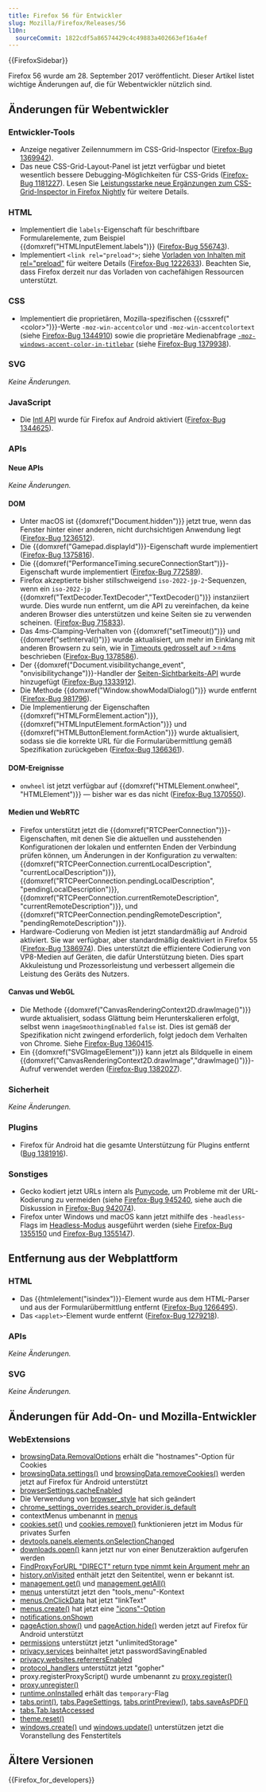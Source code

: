 ```yaml
---
title: Firefox 56 für Entwickler
slug: Mozilla/Firefox/Releases/56
l10n:
  sourceCommit: 1822cdf5a86574429c4c49883a402663ef16a4ef
---
```


{{FirefoxSidebar}}

Firefox 56 wurde am 28. September 2017 veröffentlicht. Dieser Artikel listet wichtige Änderungen auf, die für Webentwickler nützlich sind.

## Änderungen für Webentwickler

### Entwickler-Tools

- Anzeige negativer Zeilennummern im CSS-Grid-Inspector ([Firefox-Bug 1369942](https://bugzil.la/1369942)).
- Das neue CSS-Grid-Layout-Panel ist jetzt verfügbar und bietet wesentlich bessere Debugging-Möglichkeiten für CSS-Grids ([Firefox-Bug 1181227](https://bugzil.la/1181227)). Lesen Sie [Leistungsstarke neue Ergänzungen zum CSS-Grid-Inspector in Firefox Nightly](https://hacks.mozilla.org/2017/06/new-css-grid-layout-panel-in-firefox-nightly/) für weitere Details.

### HTML

- Implementiert die `labels`-Eigenschaft für beschriftbare Formularelemente, zum Beispiel {{domxref("HTMLInputElement.labels")}} ([Firefox-Bug 556743](https://bugzil.la/556743)).
- Implementiert `<link rel="preload">`; siehe [Vorladen von Inhalten mit rel="preload"](/de/docs/Web/HTML/Attributes/rel/preload) für weitere Details ([Firefox-Bug 1222633](https://bugzil.la/1222633)). Beachten Sie, dass Firefox derzeit nur das Vorladen von cachefähigen Ressourcen unterstützt.

### CSS

- Implementiert die proprietären, Mozilla-spezifischen {{cssxref("&lt;color&gt;")}}-Werte `-moz-win-accentcolor` und `-moz-win-accentcolortext` (siehe [Firefox-Bug 1344910](https://bugzil.la/1344910)) sowie die proprietäre Medienabfrage [`-moz-windows-accent-color-in-titlebar`](/de/docs/Web/CSS/CSS_media_queries/Using_media_queries#-moz-windows-accent-color-in-titlebar) (siehe [Firefox-Bug 1379938](https://bugzil.la/1379938)).

### SVG

_Keine Änderungen._

### JavaScript

- Die [Intl API](/de/docs/Web/JavaScript/Reference/Global_Objects/Intl) wurde für Firefox auf Android aktiviert ([Firefox-Bug 1344625](https://bugzil.la/1344625)).

### APIs

#### Neue APIs

_Keine Änderungen._

#### DOM

- Unter macOS ist {{domxref("Document.hidden")}} jetzt true, wenn das Fenster hinter einer anderen, nicht durchsichtigen Anwendung liegt ([Firefox-Bug 1236512](https://bugzil.la/1236512)).
- Die {{domxref("Gamepad.displayId")}}-Eigenschaft wurde implementiert ([Firefox-Bug 1375816](https://bugzil.la/1375816)).
- Die {{domxref("PerformanceTiming.secureConnectionStart")}}-Eigenschaft wurde implementiert ([Firefox-Bug 772589](https://bugzil.la/772589)).
- Firefox akzeptierte bisher stillschweigend `iso-2022-jp-2`-Sequenzen, wenn ein `iso-2022-jp` {{domxref("TextDecoder.TextDecoder","TextDecoder()")}} instanziiert wurde. Dies wurde nun entfernt, um die API zu vereinfachen, da keine anderen Browser dies unterstützen und keine Seiten sie zu verwenden scheinen. ([Firefox-Bug 715833](https://bugzil.la/715833)).
- Das 4ms-Clamping-Verhalten von {{domxref("setTimeout()")}} und {{domxref("setInterval()")}} wurde aktualisiert, um mehr im Einklang mit anderen Browsern zu sein, wie in [Timeouts gedrosselt auf >=4ms](/de/docs/Web/API/setTimeout#timeouts_throttled_to_%3e4ms) beschrieben ([Firefox-Bug 1378586](https://bugzil.la/1378586)).
- Der {{domxref("Document.visibilitychange_event", "onvisibilitychange")}}-Handler der [Seiten-Sichtbarkeits-API](/de/docs/Web/API/Page_Visibility_API) wurde hinzugefügt ([Firefox-Bug 1333912](https://bugzil.la/1333912)).
- Die Methode {{domxref("Window.showModalDialog()")}} wurde entfernt ([Firefox-Bug 981796](https://bugzil.la/981796)).
- Die Implementierung der Eigenschaften {{domxref("HTMLFormElement.action")}}, {{domxref("HTMLInputElement.formAction")}} und {{domxref("HTMLButtonElement.formAction")}} wurde aktualisiert, sodass sie die korrekte URL für die Formularübermittlung gemäß Spezifikation zurückgeben ([Firefox-Bug 1366361](https://bugzil.la/1366361)).

#### DOM-Ereignisse

- `onwheel` ist jetzt verfügbar auf {{domxref("HTMLElement.onwheel", "HTMLElement")}} — bisher war es das nicht ([Firefox-Bug 1370550](https://bugzil.la/1370550)).

#### Medien und WebRTC

- Firefox unterstützt jetzt die {{domxref("RTCPeerConnection")}}-Eigenschaften, mit denen Sie die aktuellen und ausstehenden Konfigurationen der lokalen und entfernten Enden der Verbindung prüfen können, um Änderungen in der Konfiguration zu verwalten: {{domxref("RTCPeerConnection.currentLocalDescription", "currentLocalDescription")}}, {{domxref("RTCPeerConnection.pendingLocalDescription", "pendingLocalDescription")}}, {{domxref("RTCPeerConnection.currentRemoteDescription", "currentRemoteDescription")}}, und {{domxref("RTCPeerConnection.pendingRemoteDescription", "pendingRemoteDescription")}}.
- Hardware-Codierung von Medien ist jetzt standardmäßig auf Android aktiviert. Sie war verfügbar, aber standardmäßig deaktiviert in Firefox 55 ([Firefox-Bug 1386974](https://bugzil.la/1386974)). Dies unterstützt die effizientere Codierung von VP8-Medien auf Geräten, die dafür Unterstützung bieten. Dies spart Akkuleistung und Prozessorleistung und verbessert allgemein die Leistung des Geräts des Nutzers.

#### Canvas und WebGL

- Die Methode {{domxref("CanvasRenderingContext2D.drawImage()")}} wurde aktualisiert, sodass Glättung beim Herunterskalieren erfolgt, selbst wenn `imageSmoothingEnabled` `false` ist. Dies ist gemäß der Spezifikation nicht zwingend erforderlich, folgt jedoch dem Verhalten von Chrome. Siehe [Firefox-Bug 1360415](https://bugzil.la/1360415).
- Ein {{domxref("SVGImageElement")}} kann jetzt als Bildquelle in einem {{domxref("CanvasRenderingContext2D.drawImage","drawImage()")}}-Aufruf verwendet werden ([Firefox-Bug 1382027](https://bugzil.la/1382027)).

### Sicherheit

_Keine Änderungen._

### Plugins

- Firefox für Android hat die gesamte Unterstützung für Plugins entfernt ([Bug 1381916](https://bugzil.la/1381916)).

### Sonstiges

- Gecko kodiert jetzt URLs intern als [Punycode](https://en.wikipedia.org/wiki/Punycode), um Probleme mit der URL-Kodierung zu vermeiden (siehe [Firefox-Bug 945240](https://bugzil.la/945240), siehe auch die Diskussion in [Firefox-Bug 942074](https://bugzil.la/942074)).
- Firefox unter Windows und macOS kann jetzt mithilfe des `-headless`-Flags im [Headless-Modus](/de/docs/Mozilla/Firefox/Headless_mode) ausgeführt werden (siehe [Firefox-Bug 1355150](https://bugzil.la/1355150) und [Firefox-Bug 1355147](https://bugzil.la/1355147)).

## Entfernung aus der Webplattform

### HTML

- Das {{htmlelement("isindex")}}-Element wurde aus dem HTML-Parser und aus der Formularübermittlung entfernt ([Firefox-Bug 1266495](https://bugzil.la/1266495)).
- Das `<applet>`-Element wurde entfernt ([Firefox-Bug 1279218](https://bugzil.la/1279218)).

### APIs

_Keine Änderungen._

### SVG

_Keine Änderungen._

## Änderungen für Add-On- und Mozilla-Entwickler

### WebExtensions

- [browsingData.RemovalOptions](/de/docs/Mozilla/Add-ons/WebExtensions/API/browsingData/RemovalOptions) erhält die "hostnames"-Option für Cookies
- [browsingData.settings()](/de/docs/Mozilla/Add-ons/WebExtensions/API/browsingData/settings) und [browsingData.removeCookies()](/de/docs/Mozilla/Add-ons/WebExtensions/API/browsingData/removeCookies) werden jetzt auf Firefox für Android unterstützt
- [browserSettings.cacheEnabled](/de/docs/Mozilla/Add-ons/WebExtensions/API/browserSettings/cacheEnabled)
- Die Verwendung von [browser_style](/de/docs/Mozilla/Add-ons/WebExtensions/user_interface/Browser_styles) hat sich geändert
- [chrome_settings_overrides.search_provider.is_default](/de/docs/Mozilla/Add-ons/WebExtensions/manifest.json/chrome_settings_overrides)
- contextMenus umbenannt in [menus](/de/docs/Mozilla/Add-ons/WebExtensions/API/menus)
- [cookies.set()](/de/docs/Mozilla/Add-ons/WebExtensions/API/cookies/set) und [cookies.remove()](/de/docs/Mozilla/Add-ons/WebExtensions/API/cookies/remove) funktionieren jetzt im Modus für privates Surfen
- [devtools.panels.elements.onSelectionChanged](/de/docs/Mozilla/Add-ons/WebExtensions/API/devtools/panels/ElementsPanel/onSelectionChanged)
- [downloads.open()](/de/docs/Mozilla/Add-ons/WebExtensions/API/downloads/open) kann jetzt nur von einer Benutzeraktion aufgerufen werden
- [FindProxyForURL "DIRECT" return type nimmt kein Argument mehr an](/de/docs/Mozilla/Add-ons/WebExtensions/API/proxy#pac_file_environment)
- [history.onVisited](/de/docs/Mozilla/Add-ons/WebExtensions/API/history/onVisited) enthält jetzt den Seitentitel, wenn er bekannt ist.
- [management.get()](/de/docs/Mozilla/Add-ons/WebExtensions/API/management/get) und [management.getAll()](/de/docs/Mozilla/Add-ons/WebExtensions/API/management/getAll)
- [menus](/de/docs/Mozilla/Add-ons/WebExtensions/API/menus) unterstützt jetzt den "tools_menu"-Kontext
- [menus.OnClickData](/de/docs/Mozilla/Add-ons/WebExtensions/API/menus/OnClickData) hat jetzt "linkText"
- [menus.create()](/de/docs/Mozilla/Add-ons/WebExtensions/API/menus/create) hat jetzt eine ["icons"-Option](/de/docs/Mozilla/Add-ons/WebExtensions/API/menus#icons)
- [notifications.onShown](/de/docs/Mozilla/Add-ons/WebExtensions/API/notifications/onShown)
- [pageAction.show()](/de/docs/Mozilla/Add-ons/WebExtensions/API/pageAction/show) und [pageAction.hide()](/de/docs/Mozilla/Add-ons/WebExtensions/API/pageAction/hide) werden jetzt auf Firefox für Android unterstützt
- [permissions](/de/docs/Mozilla/Add-ons/WebExtensions/manifest.json/permissions) unterstützt jetzt "unlimitedStorage"
- [privacy.services](/de/docs/Mozilla/Add-ons/WebExtensions/API/privacy/services) beinhaltet jetzt passwordSavingEnabled
- [privacy.websites.referrersEnabled](/de/docs/Mozilla/Add-ons/WebExtensions/API/privacy/websites)
- [protocol_handlers](/de/docs/Mozilla/Add-ons/WebExtensions/manifest.json/protocol_handlers) unterstützt jetzt "gopher"
- proxy.registerProxyScript() wurde umbenannt zu [proxy.register()](/de/docs/Mozilla/Add-ons/WebExtensions/API/proxy)
- [proxy.unregister()](/de/docs/Mozilla/Add-ons/WebExtensions/API/proxy)
- [runtime.onInstalled](/de/docs/Mozilla/Add-ons/WebExtensions/API/runtime/onInstalled) erhält das `temporary`-Flag
- [tabs.print()](/de/docs/Mozilla/Add-ons/WebExtensions/API/tabs/print), [tabs.PageSettings](/de/docs/Mozilla/Add-ons/WebExtensions/API/tabs/PageSettings), [tabs.printPreview()](/de/docs/Mozilla/Add-ons/WebExtensions/API/tabs/printPreview), [tabs.saveAsPDF()](/de/docs/Mozilla/Add-ons/WebExtensions/API/tabs/saveAsPDF)
- [tabs.Tab.lastAccessed](/de/docs/Mozilla/Add-ons/WebExtensions/API/tabs/Tab)
- [theme.reset()](/de/docs/Mozilla/Add-ons/WebExtensions/API/theme/reset)
- [windows.create()](/de/docs/Mozilla/Add-ons/WebExtensions/API/windows/create) und [windows.update()](/de/docs/Mozilla/Add-ons/WebExtensions/API/windows/update) unterstützen jetzt die Voranstellung des Fenstertitels

## Ältere Versionen

{{Firefox_for_developers}}
